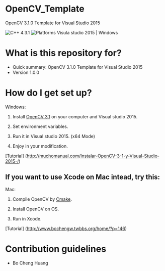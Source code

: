 # OpenCV_Template
OpenCV 3.1.0 Template for Visual Studio 2015 

![C++ 4.3.1](https://img.shields.io/badge/C++-14-orange.svg)
![Platforms Visula studio 2015 | Windows](https://img.shields.io/badge/Platforms-Visual%20Studio%2015%20%7C%20Windows%20-lightgray.svg)

# What is this repository for? ###

* Quick summary: OpenCV 3.1.0 Template for Visual Studio 2015
* Version 1.0.0

# How do I get set up? ###

Windows:

1. Install [OpenCV 3.1](http://opencv.org/) on your computer and Visual studio 2015.

2. Set environment variables.

3. Run it in Visual studio 2015. (x64 Mode)

4. Enjoy in your modification.

  [Tutorial] (http://muchomanual.com/Instalar-OpenCV-3-1-y-Visual-Studio-2015-/)

## If you want to use Xcode on Mac intead, try this:

Mac:

1. Compile OpenCV by [Cmake](https://cmake.org/).

2. Install OpenCV on OS.

3. Run in Xcode.

  [Tutorial] (http://www.bochengw.twbbs.org/home/?p=146)

# Contribution guidelines ###
* Bo Cheng Huang
